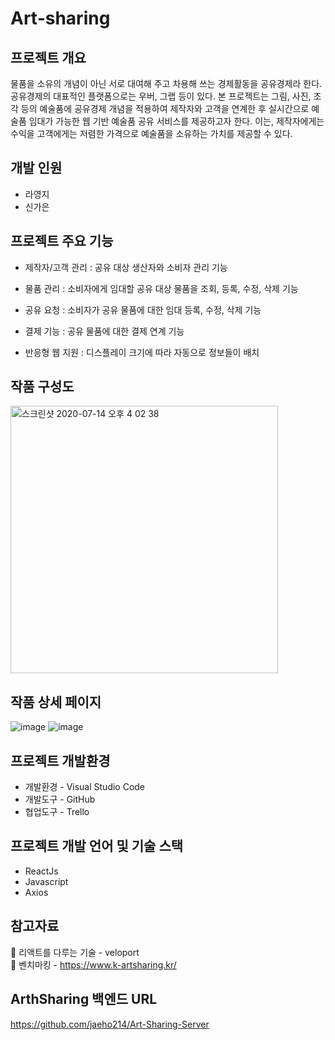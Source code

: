 # Art-sharing


## 프로젝트 개요
물품을 소유의 개념이 아닌 서로 대여해 주고 차용해 쓰는 경제활동을 공유경제라 한다. 공유경제의 대표적인 플랫폼으로는 우버, 그랩 등이 있다. 본 프로젝트는 그림, 사진, 조각 등의 예술품에 공유경제 개념을 적용하여 제작자와 고객을 연계한 후 실시간으로 예술품 임대가 가능한 웹 기반 예술품 공유 서비스를 제공하고자 한다. 이는, 제작자에게는 수익을 고객에게는 저렴한 가격으로 예술품을 소유하는 가치를 제공할 수 있다.

## 개발 인원
* 라영지
* 신가은

## 프로젝트 주요 기능
* 제작자/고객 관리 : 공유 대상 생산자와 소비자 관리 기능

* 물품 관리 : 소비자에게 임대할 공유 대상 물품을 조회, 등록, 수정, 삭제 기능

* 공유 요청 : 소비자가 공유 물품에 대한 임대 등록, 수정, 삭제 기능

* 결제 기능 : 공유 물품에 대한 결제 연계 기능

* 반응형 웹 지원 : 디스플레이 크기에 따라 자동으로 정보들이 배치

## 작품 구성도
<img width="428" alt="스크린샷 2020-07-14 오후 4 02 38" src="https://user-images.githubusercontent.com/50194824/87395094-b998b280-c5eb-11ea-8fd9-9c27c81c3134.png">

## 작품 상세 페이지
![image](https://user-images.githubusercontent.com/50194824/87396595-054c5b80-c5ee-11ea-8a94-7d2e71285839.png)
![image](https://user-images.githubusercontent.com/50194824/87397603-8d7f3080-c5ef-11ea-84db-95a095becaf1.png)
## 프로젝트 개발환경
* 개발환경 - Visual Studio Code
* 개발도구 - GitHub
* 협업도구 - Trello

## 프로젝트 개발 언어 및 기술 스택
* ReactJs
* Javascript
* Axios

## 참고자료
📕 리액트를 다루는 기술 - veloport  
📕 벤치마킹 - https://www.k-artsharing.kr/

## ArthSharing 백엔드 URL
https://github.com/jaeho214/Art-Sharing-Server
